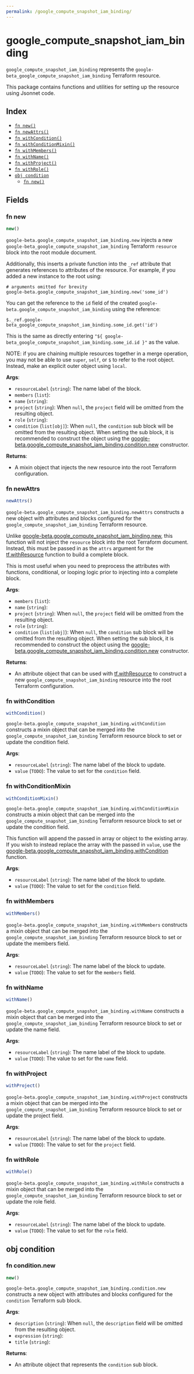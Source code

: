 ```yaml
---
permalink: /google_compute_snapshot_iam_binding/
---
```


# google_compute_snapshot_iam_binding

`google_compute_snapshot_iam_binding` represents the `google-beta_google_compute_snapshot_iam_binding` Terraform resource.



This package contains functions and utilities for setting up the resource using Jsonnet code.


## Index

* [`fn new()`](#fn-new)
* [`fn newAttrs()`](#fn-newattrs)
* [`fn withCondition()`](#fn-withcondition)
* [`fn withConditionMixin()`](#fn-withconditionmixin)
* [`fn withMembers()`](#fn-withmembers)
* [`fn withName()`](#fn-withname)
* [`fn withProject()`](#fn-withproject)
* [`fn withRole()`](#fn-withrole)
* [`obj condition`](#obj-condition)
  * [`fn new()`](#fn-conditionnew)

## Fields

### fn new

```ts
new()
```


`google-beta.google_compute_snapshot_iam_binding.new` injects a new `google-beta_google_compute_snapshot_iam_binding` Terraform `resource`
block into the root module document.

Additionally, this inserts a private function into the `_ref` attribute that generates references to attributes of the
resource. For example, if you added a new instance to the root using:

    # arguments omitted for brevity
    google-beta.google_compute_snapshot_iam_binding.new('some_id')

You can get the reference to the `id` field of the created `google-beta.google_compute_snapshot_iam_binding` using the reference:

    $._ref.google-beta_google_compute_snapshot_iam_binding.some_id.get('id')

This is the same as directly entering `"${ google-beta_google_compute_snapshot_iam_binding.some_id.id }"` as the value.

NOTE: if you are chaining multiple resources together in a merge operation, you may not be able to use `super`, `self`,
or `$` to refer to the root object. Instead, make an explicit outer object using `local`.

**Args**:
  - `resourceLabel` (`string`): The name label of the block.
  - `members` (`list`): 
  - `name` (`string`): 
  - `project` (`string`):  When `null`, the `project` field will be omitted from the resulting object.
  - `role` (`string`): 
  - `condition` (`list[obj]`):  When `null`, the `condition` sub block will be omitted from the resulting object. When setting the sub block, it is recommended to construct the object using the [google-beta.google_compute_snapshot_iam_binding.condition.new](#fn-googlecomputesnapshotiambindingconditionnew) constructor.

**Returns**:
- A mixin object that injects the new resource into the root Terraform configuration.


### fn newAttrs

```ts
newAttrs()
```


`google-beta.google_compute_snapshot_iam_binding.newAttrs` constructs a new object with attributes and blocks configured for the `google_compute_snapshot_iam_binding`
Terraform resource.

Unlike [google-beta.google_compute_snapshot_iam_binding.new](#fn-googlecomputesnapshotiambindingnew), this function will not inject the `resource`
block into the root Terraform document. Instead, this must be passed in as the `attrs` argument for the
[tf.withResource](https://github.com/tf-libsonnet/core/tree/main/docs#fn-withresource) function to build a complete block.

This is most useful when you need to preprocess the attributes with functions, conditional, or looping logic prior to
injecting into a complete block.

**Args**:
  - `members` (`list`): 
  - `name` (`string`): 
  - `project` (`string`):  When `null`, the `project` field will be omitted from the resulting object.
  - `role` (`string`): 
  - `condition` (`list[obj]`):  When `null`, the `condition` sub block will be omitted from the resulting object. When setting the sub block, it is recommended to construct the object using the [google-beta.google_compute_snapshot_iam_binding.condition.new](#fn-googlecomputesnapshotiambindingconditionnew) constructor.

**Returns**:
  - An attribute object that can be used with [tf.withResource](https://github.com/tf-libsonnet/core/tree/main/docs#fn-withresource) to construct a new `google_compute_snapshot_iam_binding` resource into the root Terraform configuration.


### fn withCondition

```ts
withCondition()
```

`google-beta.google_compute_snapshot_iam_binding.withCondition` constructs a mixin object that can be merged into the `google_compute_snapshot_iam_binding`
Terraform resource block to set or update the condition field.



**Args**:
  - `resourceLabel` (`string`): The name label of the block to update.
  - `value` (`TODO`): The value to set for the `condition` field.


### fn withConditionMixin

```ts
withConditionMixin()
```

`google-beta.google_compute_snapshot_iam_binding.withConditionMixin` constructs a mixin object that can be merged into the `google_compute_snapshot_iam_binding`
Terraform resource block to set or update the condition field.

This function will append the passed in array or object to the existing array. If you wish
to instead replace the array with the passed in `value`, use the [google-beta.google_compute_snapshot_iam_binding.withCondition](TODO)
function.


**Args**:
  - `resourceLabel` (`string`): The name label of the block to update.
  - `value` (`TODO`): The value to set for the `condition` field.


### fn withMembers

```ts
withMembers()
```

`google-beta.google_compute_snapshot_iam_binding.withMembers` constructs a mixin object that can be merged into the `google_compute_snapshot_iam_binding`
Terraform resource block to set or update the members field.



**Args**:
  - `resourceLabel` (`string`): The name label of the block to update.
  - `value` (`TODO`): The value to set for the `members` field.


### fn withName

```ts
withName()
```

`google-beta.google_compute_snapshot_iam_binding.withName` constructs a mixin object that can be merged into the `google_compute_snapshot_iam_binding`
Terraform resource block to set or update the name field.



**Args**:
  - `resourceLabel` (`string`): The name label of the block to update.
  - `value` (`TODO`): The value to set for the `name` field.


### fn withProject

```ts
withProject()
```

`google-beta.google_compute_snapshot_iam_binding.withProject` constructs a mixin object that can be merged into the `google_compute_snapshot_iam_binding`
Terraform resource block to set or update the project field.



**Args**:
  - `resourceLabel` (`string`): The name label of the block to update.
  - `value` (`TODO`): The value to set for the `project` field.


### fn withRole

```ts
withRole()
```

`google-beta.google_compute_snapshot_iam_binding.withRole` constructs a mixin object that can be merged into the `google_compute_snapshot_iam_binding`
Terraform resource block to set or update the role field.



**Args**:
  - `resourceLabel` (`string`): The name label of the block to update.
  - `value` (`TODO`): The value to set for the `role` field.


## obj condition



### fn condition.new

```ts
new()
```


`google-beta.google_compute_snapshot_iam_binding.condition.new` constructs a new object with attributes and blocks configured for the `condition`
Terraform sub block.



**Args**:
  - `description` (`string`):  When `null`, the `description` field will be omitted from the resulting object.
  - `expression` (`string`): 
  - `title` (`string`): 

**Returns**:
  - An attribute object that represents the `condition` sub block.
